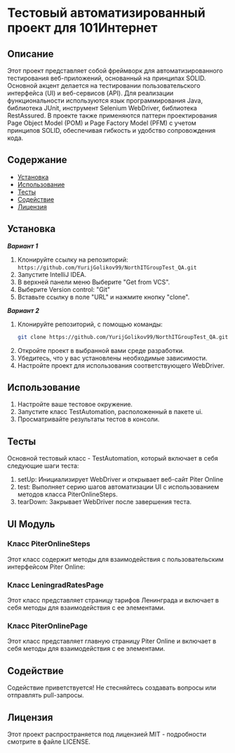 # Тестовый автоматизированный проект для 101Интернет

## Описание

Этот проект представляет собой фреймворк для автоматизированного тестирования веб-приложений, основанный на принципах SOLID. Основной акцент делается на тестировании пользовательского интерфейса (UI) и веб-сервисов (API). Для реализации функциональности используются язык программирования Java, библиотека JUnit, инструмент Selenium WebDriver, библиотека RestAssured. В проекте также применяются паттерн проектирования Page Object Model (POM) и Page Factory Model (PFM) с учетом принципов SOLID, обеспечивая гибкость и удобство сопровождения кода.

## Содержание
- [Установкa](#установка)
- [Использование](#использование)
- [Тесты](#тесты)
- [Содействие](#содействие)
- [Лицензия](#лицензия)

## Установка

***Вариант 1***
1. Клонируйте ссылку на репозиторий: 
`https://github.com/YurijGolikov99/NorthITGroupTest_QA.git`
2. Запустите IntelliJ IDEA.
3. В верхней панели меню Выберите "Get from VCS".
4. Выберите Version control: "Git"
5. Вставьте ссылку в поле "URL" и нажмите кнопку "clone".

***Вариант 2***
1. Клонируйте репозиторий, с помощью команды:
    ```bash
    git clone https://github.com/YurijGolikov99/NorthITGroupTest_QA.git
    ```
2. Откройте проект в выбранной вами среде разработки.
3. Убедитесь, что у вас установлены необходимые зависимости.
4. Настройте проект для использования соответствующего WebDriver.

## Использование

1. Настройте ваше тестовое окружение.
2. Запустите класс TestAutomation, расположенный в пакете ui.
3. Просматривайте результаты тестов в консоли.

## Тесты

Основной тестовый класс - TestAutomation, который включает в себя следующие шаги теста:
1. setUp: Инициализирует WebDriver и открывает веб-сайт Piter Online
2. test: Выполняет серию шагов автоматизации UI с использованием методов класса PiterOnlineSteps.
3. tearDown: Закрывает WebDriver после завершения теста.

## UI Модуль

### Класс PiterOnlineSteps
Этот класс содержит методы для взаимодействия с пользовательским интерфейсом Piter Online:

### Класс LeningradRatesPage
Этот класс представляет страницу тарифов Ленинграда и включает в себя методы для взаимодействия с ее элементами.

### Класс PiterOnlinePage
Этот класс представляет главную страницу Piter Online и включает в себя методы для взаимодействия с ее элементами.

## Содействие

Содействие приветствуется! Не стесняйтесь создавать вопросы или отправлять pull-запросы.

## Лицензия

Этот проект распространяется под лицензией MIT - подробности смотрите в файле LICENSE.
